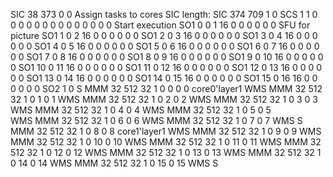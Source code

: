 SIC 38     373    0      0                Assign tasks to cores    SIC length:
SIC 374    709    1      0
SCS 1 1 0 0 0 0 0 0 0 0 0 0 0 0 0 0        Start execution
SO1 0  0  1  16 0  0  0  0  0  0        SFU for picture
SO1 1  0  2  16 0  0  0  0  0  0 
SO1 2  0  3  16 0  0  0  0  0  0 
SO1 3  0  4  16 0  0  0  0  0  0 
SO1 4  0  5  16 0  0  0  0  0  0 
SO1 5  0  6  16 0  0  0  0  0  0 
SO1 6  0  7  16 0  0  0  0  0  0 
SO1 7  0  8  16 0  0  0  0  0  0 
SO1 8  0  9  16 0  0  0  0  0  0 
SO1 9  0  10 16 0  0  0  0  0  0 
SO1 10 0  11 16 0  0  0  0  0  0 
SO1 11 0  12 16 0  0  0  0  0  0 
SO1 12 0  13 16 0  0  0  0  0  0 
SO1 13 0  14 16 0  0  0  0  0  0 
SO1 14 0  15 16 0  0  0  0  0  0 
SO1 15 0  16 16 0  0  0  0  0  0 
SO2 1  0
S
MMM 32   512  32   1    0    0    0    0         core0'layer1
WMS
MMM 32   512  32   1    0    1    0    1 
WMS
MMM 32   512  32   1    0    2    0    2 
WMS
MMM 32   512  32   1    0    3    0    3
WMS
MMM 32   512  32   1    0    4    0    4
WMS
MMM 32   512  32   1    0    5    0    5  
WMS
MMM 32   512  32   1    0    6    0    6
WMS
MMM 32   512  32   1    0    7    0    7
WMS
S
MMM 32   512  32   1    0    8    0    8         core1'layer1
WMS
MMM 32   512  32   1    0    9    0    9
WMS
MMM 32   512  32   1    0    10   0    10
WMS
MMM 32   512  32   1    0    11   0    11
WMS
MMM 32   512  32   1    0    12   0    12
WMS
MMM 32   512  32   1    0    13   0    13 
WMS
MMM 32   512  32   1    0    14   0    14
WMS
MMM 32   512  32   1    0    15   0    15
WMS
S
